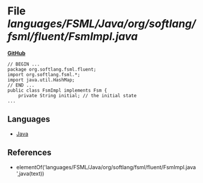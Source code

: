 # File _languages/FSML/Java/org/softlang/fsml/fluent/FsmImpl.java_
**[GitHub](https://github.com/softlang/yas/blob/master/languages/FSML/Java/org/softlang/fsml/fluent/FsmImpl.java)**
```
// BEGIN ...
package org.softlang.fsml.fluent;
import org.softlang.fsml.*;
import java.util.HashMap;
// END ...
public class FsmImpl implements Fsm {
	private String initial; // the initial state
...
```

## Languages
* [Java](../languages/Java.md)

## References
* elementOf('languages/FSML/Java/org/softlang/fsml/fluent/FsmImpl.java',java(text))
